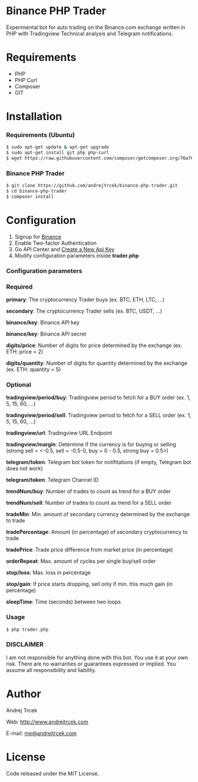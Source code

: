 # Binance PHP Trader

Experimental bot for auto trading on the Binance.com exchange written in PHP with Tradingview Technical analysis and Telegram notifications.


# Requirements

  - PHP
  - PHP Curl
  - Composer
  - GIT


# Installation

### Requirements (Ubuntu)

```sh
$ sudo apt-get update & apt-get upgrade
$ sudo apt-get install git php php-curl
$ wget https://raw.githubusercontent.com/composer/getcomposer.org/76a7060ccb93902cd7576b67264ad91c8a2700e2/web/installer -O - -q | php -- --quiet
```


### Binance PHP Trader

```sh
$ git clone https://github.com/andrejtrcek/binance-php-trader.git
$ cd binance-php-trader
$ composer install
```


# Configuration

1. Signup for [Binance](https://www.binance.com/en/register?ref=T0J9L2XU)
2. Enable Two-factor Authentication
3. Go API Center and [Create a New Api Key](https://www.binance.com/en/my/settings/api-management?ref=T0J9L2XU)
4. Modify configuration parameters inside **trader.php**


### Configuration parameters

### Required
**primary**: The cryptocurrency Trader buys (ex. BTC, ETH, LTC, ...)

**secondary**: The cryptocurrency Trader sells (ex. BTC, USDT, ...)

**binance/key**: Binance API key

**binance/key**: Binance API secret

**digits/price**: Number of digits for price determined by the exchange (ex. ETH: price = 2)

**digits/quantity**: Number of digits for quantity determined by the exchange (ex. ETH: quantity = 5)


### Optional
**tradingview/period/buy**: Tradingview period to fetch for a BUY order (ex. 1, 5, 15, 60, ...)

**tradingview/period/sell**: Tradingview period to fetch for a SELL order (ex. 1, 5, 15, 60, ...)

**tradingview/url**: Tradingview URL Endpoint

**tradingview/margin**: Determine if the currency is for buying or selling (strong sell = <-0.5, sell = -0.5-0, buy = 0 - 0.5, strong buy = 0.5>)

**telegram/token**: Telegram bot token for notifitations (if empty, Telegram bot does not work)

**telegram/token**: Telegram Channel ID

**trendNum/buy**: Number of trades to count as trend for a BUY order

**trendNum/sell**: Number of trades to count as trend for a SELL order

**tradeMin**: Min. amount of secondary currency determined by the exchange to trade

**tradePercentage**: Amount (in percentage) of secondary cryptocurrency to trade

**tradePrice**: Trade price difference from market price (in percentage)

**orderRepeat**: Max. amount of cycles per single buy/sell order

**stop/loss**: Max. loss in percentage

**stop/gain**: If price starts dropping, sell only if min. this much gain (in percentage)

**sleepTime**: Time (seconds) between two loops


### Usage

```sh
$ php trader.php
```


### DISCLAIMER

I am not responsible for anything done with this bot. You use it at your own risk. There are no warranties or guarantees expressed or implied. You assume all responsibility and liability.


# Author

Andrej Trcek

Web: http://www.andrejtrcek.com

E-mail: me@andrejtrcek.com


# License
Code released under the MIT License.
